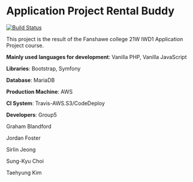 # Application Project Rental Buddy
 
[![Build Status](https://travis-ci.com/TaehyungAlexKim/Application-Project-Rental-Buddy.svg?token=aTxJ7y6DwwppjrZauChh&branch=main)](https://travis-ci.com/TaehyungAlexKim/Application-Project-Rental-Buddy)

This project is the result of the Fanshawe college 21W IWD1 Application Project course.

**Mainly used languages for development**: Vanilla PHP, Vanilla JavaScript

**Libraries**: Bootstrap, Symfony

**Database**: MariaDB

**Production Machine**: AWS

**CI System**: Travis-AWS.S3/CodeDeploy

**Developers**: Group5

Graham Blandford

Jordan Foster

Sirlin Jeong

Sung-Kyu Choi

Taehyung Kim
